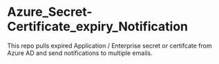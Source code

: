 # Azure_Secret-Certificate_expiry_Notification
This repo pulls expired Application / Enterprise secret or certifcate from Azure AD and send notifications to multiple emails.
